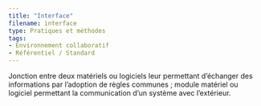 ```yaml
---
title: "Interface"
filename: interface
type: Pratiques et méthodes
tags:
- Environnement collaboratif
- Référentiel / Standard
---
```


Jonction entre deux matériels ou logiciels leur permettant d’échanger des informations par l’adoption de règles communes ; module matériel ou logiciel permettant la communication d’un système avec l’extérieur.

